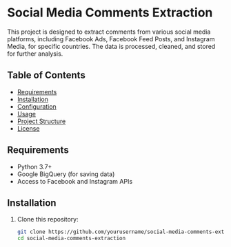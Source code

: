 # Social Media Comments Extraction

This project is designed to extract comments from various social media platforms, including Facebook Ads, Facebook Feed Posts, and Instagram Media, for specific countries. The data is processed, cleaned, and stored for further analysis.

## Table of Contents

- [Requirements](#requirements)
- [Installation](#installation)
- [Configuration](#configuration)
- [Usage](#usage)
- [Project Structure](#project-structure)
- [License](#license)

## Requirements

- Python 3.7+
- Google BigQuery (for saving data)
- Access to Facebook and Instagram APIs

## Installation

1. Clone this repository:

   ```bash
   git clone https://github.com/yourusername/social-media-comments-extraction.git
   cd social-media-comments-extraction